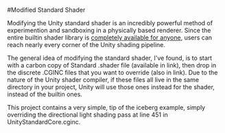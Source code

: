 #Modified Standard Shader


Modifying the Unity standard shader is an incredibly powerful method of experimention and sandboxing in a physically based renderer. Since the entire builtin shader library is [completely available for anyone](https://beta.unity3d.com/download/d3a5469e8c44/builtin_shaders-2017.3.0f2.zip?_ga=2.40447906.1489711827.1513789478-1507371053.1498079315), users can  reach nearly every corner of the Unity shading pipeline.


The general idea of modifying the standard shader, I've found, is to start with a carbon copy of Standard .shader file (available in link), then drop in the discrete .CGINC files that you want to override (also in link). 
Due to the nature of the Unity shader compiler, if these files all live in the same directory in your project, Unity will use those ones instead for the shader, instead of the builtin ones.


This project contains a very simple, tip of the iceberg example, simply overriding the directional light shading pass at line 451 in UnityStandardCore.cginc. 